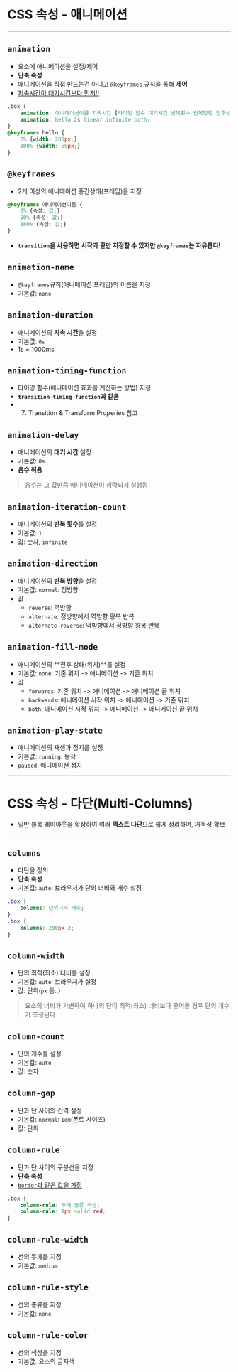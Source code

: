 # CSS 속성 - 애니메이션
---

## `animation`
* 요소에 애니메이션을 설정/제어
* **단축 속성**
* 애니메이션을 직접 만드는건 아니고 `@keyframes` 규칙을 통해 **제어**
* <ins>지속시간이 대기시간보다 먼저!!</ins>
```css
.box {
	animation: 애니메이션이름 지속시간 [타이밍 함수 대기시간 반복횟수 반복방향 전후상태 재생/정지];
	animation: hello 2s linear infinite both;
}
@keyframes hello {
	0% {width: 200px;}
	100% {width: 50px;}
}
```

## `@keyframes`
* 2개 이상의 애니메이션 중간상태(프레임)을 지정
```css
@keyframes 애니메이션이름 {
	0% {속성: 값;}
	50% {속성: 값;}
	100% {속성: 값;}
}
```
* **`transition`을 사용하면 시작과 끝만 지정할 수 있지만 `@keyframes`는 자유롭다!**

## `animation-name`
* `@keyframes`규칙(애니메이션 프레임)의 이름을 지정
* 기본값: `none`

## `animation-duration`
* 애니메이션의 **지속 시간**을 설정
* 기본값: `0s`
* 1s = 1000ms

## `animation-timing-function`
* 타이밍 함수(애니메이션 효과를 계산하는 방법) 지정
* **`transition-timing-function`과 같음**
* 07. Transition & Transform Properies 참고

## `animation-delay`
* 애니메이션의 **대기 시간** 설정
* 기본값: `0s`
* **음수 허용**

> 음수는 그 값만큼 애니메이션이 생략되서 실행됨

## `animation-iteration-count`
* 애니메이션의 **반복 횟수**를 설정
* 기본값: `1`
* 값: 숫자, `infinite`

## `animation-direction`
* 애니메이션의 **반복 방향**을 설정
* 기본값: `normal`: 정방향
* 값
	* `reverse`: 역방향
	* `alternate`: 정방향에서 역방향 왕복 반복
	* `alternate-reverse`: 역뱡향에서 정방향 왕복 반복

## `animation-fill-mode`
* 애니메이션의 **전후 상태(위치)**를 설정
* 기본값: `none`: 기존 위치 -> 애니메이션 -> 기존 위치
* 값
	* `forwards`: 기존 위치 -> 애니메이션 -> 애니메이션 끝 위치
	* `backwards`: 애니메이션 시작 위치 -> 애니메이션 -> 기존 위치
	* `both`: 애니메이션 시작 위치 -> 애니메이션 -> 애니메이션 끝 위치

## `animation-play-state`
* 애니메이션의 재생과 정지를 설정
* 기본값: `running`: 동작
* `paused`: 애니메이션 정지
---

# CSS 속성 - 다단(Multi-Columns)
* 일반 블록 레이아웃을 확장하여 여러 **텍스트 다단**으로 쉽게 정리하며, 가독성 확보
---

## `columns`
* 다단을 정의
* **단축 속성**
* 기본값: `auto`: 브라우저가 단의 너비와 개수 설정
```css
.box {
	columns: 단의너비 개수;
}
.box {
	columns: 200px 2;
}
```

## `column-width`
* 단의 최적(최소) 너비를 설정
* 기본값: `auto`: 브라우저가 설정
* 값: 단위(`px` 등..)

> 요소의 너비가 가변하여 하나의 단이 최적(최소) 너비보다 줄어들 경우 단의 개수가 조정된다

## `column-count`
* 단의 개수를 설정
* 기본값: `auto`
* 값: 숫자

## `column-gap`
* 단과 단 사이의 간격 설정
* 기본값: `normal`: `1em`(폰트 사이즈)
* 값: 단위

## `column-rule`
* 단과 단 사이의 구분선을 지정
* **단축 속성**
* <ins>`border`과 같은 값을 가짐</ins>
```css
.box {
	column-rule: 두께 종류 색상;
	column-rule: 1px solid red;
}
```

## `column-rule-width`
* 선의 두께를 지정
* 기본값: `medium`

## `column-rule-style`
* 선의 종류를 지정
* 기본값: `none`

## `column-rule-color`
* 선의 색상을 지정
* 기본값: 요소의 글자색